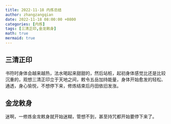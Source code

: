 ```yaml
---
title: 2022-11-18 内炼总结
author: zhangzangqian
date: 2022-11-18 08:00:00 +0800
categories: [内炼]
tags: [三清正印,金龙敕身]
math: true
mermaid: true
---
```


## 三清正印

书符时身体会越来越热，法水喝起来甜甜的，然后站桩，起初身体感觉比还是比较沉重的，观想三清正印立于天地之间，敕令五岳加持能量，身体开始愈发的轻松、通透，身心愉悦，不想停下来，修炼结束后丹田依旧发涨。

## 金龙敕身

迷啊，一修炼金龙敕身就开始迷糊，管想不到，甚至持咒都开始要停下来了。